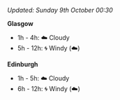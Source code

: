 *Updated: Sunday 9th October 00:30*

**Glasgow**

* 1h - 4h: :cloud: Cloudy
* 5h - 12h: :cyclone: Windy (:cloud:)

**Edinburgh**

* 1h - 5h: :cloud: Cloudy
* 6h - 12h: :cyclone: Windy (:cloud:)
